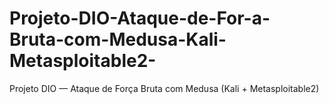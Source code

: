 # Projeto-DIO-Ataque-de-For-a-Bruta-com-Medusa-Kali-Metasploitable2-
Projeto DIO — Ataque de Força Bruta com Medusa (Kali + Metasploitable2)
